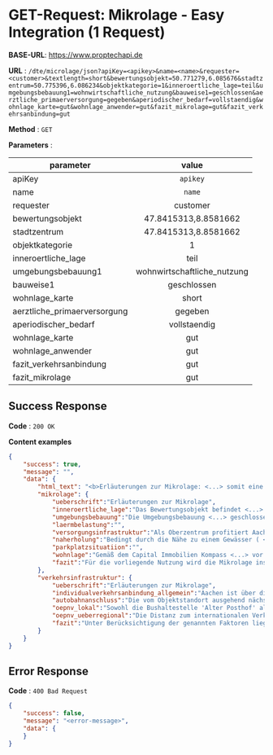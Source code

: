 # GET-Request: Mikrolage - Easy Integration (1 Request)

**BASE-URL**: https://www.proptechapi.de

**URL** : `/dte/microlage/json?apiKey=<apikey>&name=<name>&requester=<customer>&textlength=short&bewertungsobjekt=50.771279,6.085676&stadtzentrum=50.775396,6.086234&objektkategorie=1&inneroertliche_lage=teil&umgebungsbebauung1=wohnwirtschaftliche_nutzung&bauweise1=geschlossen&aerztliche_primaerversorgung=gegeben&aperiodischer_bedarf=vollstaendig&wohnlage_karte=gut&wohnlage_anwender=gut&fazit_mikrolage=gut&fazit_verkehrsanbindung=gut`

**Method** : `GET`

**Parameters** : 

| parameter        | value         
| ------------- |:-------------:| 
| apiKey     | `apikey` | 
| name     | `name` |
| requester     | customer |
| bewertungsobjekt     | 47.8415313,8.8581662 |
| stadtzentrum     | 47.8415313,8.8581662 |
| objektkategorie     | 1 |
| inneroertliche_lage     | teil |
| umgebungsbebauung1     | wohnwirtschaftliche_nutzung |
| bauweise1     | geschlossen |
| wohnlage_karte     | short |
| aerztliche_primaerversorgung     | gegeben |
| aperiodischer_bedarf     | vollstaendig |
| wohnlage_karte     | gut |
| wohnlage_anwender     | gut |
| fazit_verkehrsanbindung     | gut |
| fazit_mikrolage     | gut |

## Success Response

**Code** : `200 OK`

**Content examples**


```json
{
    "success": true,
    "message": "",
    "data": {
        "html_text": "<b>Erläuterungen zur Mikrolage: <...> somit eine <u>gut</u> Verkehrsinfrastruktur vor.",
        "mikrolage": {
            "ueberschrift":"Erläuterungen zur Mikrolage",
            "inneroertliche_lage":"Das Bewertungsobjekt befindet <...> von Aachen.",
            "umgebungsbebauung":"Die Umgebungsbebauung <...> geschlossener Bauweise aus.",
            "laermbelastung":"",
            "versorgungsinfrastruktur":"Als Oberzentrum profitiert Aachen <...> auch die ärztliche Primärversorgung vor Ort gegeben.",
            "naherholung":"Bedingt durch die Nähe zu einem Gewässer ( <...> im Umfeld der Immobilie.",
            "parkplatzsituatiion":"",
            "wohnlage":"Gemäß dem Capital Immobilien Kompass <...> vor Ort entspricht.",
            "fazit":"Für die vorliegende Nutzung wird die Mikrolage insgesamt als gut beurteilt."
        },
        "verkehrsinfrastruktur": {
            "ueberschrift":"Erläuterungen zur Mikrolage",
            "individualverkehrsanbindung_allgemein":"Aachen ist über die Bundesstraßen B1 <...> angeschlossen.",
            "autobahnanschluss":"Die vom Objektstandort ausgehend nächstgelegene Auffahrt zur <...> der Anschlussstelle 'Aachen-Europaplatz'.",
            "oepnv_lokal":"Sowohl die Bushaltestelle 'Alter Posthof' als auch der u.a. als ICE-Haltestelle <...>  gut erreichbar ist.",
            "oepnv_ueberregional":"Die Distanz zum internationalen Verkehrsflughafen 'Düsseldorf' <...> rd. 74 km.",
            "fazit":"Unter Berücksichtigung der genannten Faktoren liegt somit eine gute Verkehrsinfrastruktur vor."
        }
    }
}
```

## Error Response

**Code** : `400 Bad Request`

```json
{
    "success": false,
    "message": "<error-message>",
    "data": { 
    }
}
```
